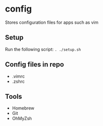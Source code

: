# config
Stores configuration files for apps such as vim

## Setup
Run the following script:
`. ./setup.sh`

## Config files in repo
- .vimrc
- .zshrc

## Tools
* Homebrew
* Git
* OhMyZsh
